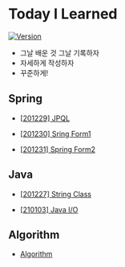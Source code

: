 

# Today I Learned
[![Version](https://img.shields.io/badge/version-2020.12.27-red.svg)](./CHANGELOG) 
* 그날 배운 것 그날 기록하자
* 자세하게 작성하자
* 꾸준하게!



## Spring

* [[201229] JPQL](https://github.com/eastheat10/TIL/blob/main/Spring/JPQL.md)

* [[201230] Sring Form1](https://github.com/eastheat10/TIL/blob/main/Spring/Spring%20form1.md)

* [[201231] Spring Form2](https://github.com/eastheat10/TIL/blob/main/Spring/Spring%20form2.md)



## Java

* [[201227] String Class](https://github.com/eastheat10/TIL/blob/main/Java/StringClass.md)

* [[210103] Java I/O](https://github.com/eastheat10/TIL/blob/main/Java/Java_IO.md)

  

## Algorithm
* [Algorithm](https://github.com/eastheat10/TIL/blob/main/Algorithm/beakjoon_algorithm.md)
